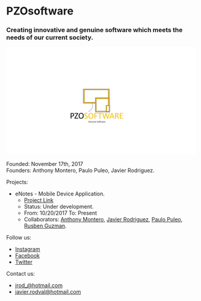 # PZOsoftware
### Creating innovative and genuine software which meets the needs of our current society.
![LOGO](https://github.com/Javierod/PZOsoftware/blob/master/PZOsoftware%20-%20Logo.jpg "PZOSOFTWARE logo")

Founded: November 17th, 2017<br>
Founders: Anthony Montero, Paulo Puleo, Javier Rodriguez.

Projects:
  + eNotes - Mobile Device Application.
    - [Project Link](https://github.com/Javierod/SharedList-sList "Project Link")
    - Status: Under development.
    - From: 10/20/2017 To: Present
    - Collaborators: [Anthony Montero](https://github.com/anth0nieto), [Javier Rodriguez](https://github.com/Javierod), [Paulo Puleo](https://github.com/puleopaulo), [Rusben Guzman](https://github.com/ruzguz).
    
Follow us: 
  + [Instagram](https://www.instagram.com/pzosoftware/ "Instagram Account")
  + [Facebook](https://www.facebook.com/pzosoftware/ "Facebook Account")
  + [Twitter](https://twitter.com/pzosoftware "Twitter Account")

Contact us:
  + jrod_@hotmail.com
  + javier.rodval@hotmail.com
